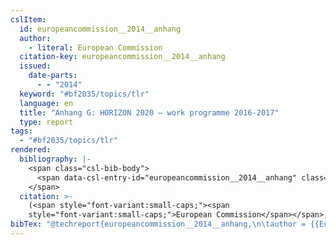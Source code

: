 ```yaml
---
cslItem:
  id: europeancommission__2014__anhang
  author:
    - literal: European Commission
  citation-key: europeancommission__2014__anhang
  issued:
    date-parts:
      - - "2014"
  keyword: "#bf2035/topics/tlr"
  language: en
  title: "Anhang G: HORIZON 2020 – work programme 2016-2017"
  type: report
tags:
  - "#bf2035/topics/tlr"
rendered:
  bibliography: |-
    <span class="csl-bib-body">
      <span data-csl-entry-id="europeancommission__2014__anhang" class="csl-entry"><span class='author-bib'>European Commission</span>. <span class='date-bib'>(2014)</span>. <span class='title'><i><b><span style="font-style:normal;">Anhang G: HORIZON 2020 – work programme 2016-2017</span></b></i></span>.</span>
    </span>
  citation: >-
    (<span style="font-variant:small-caps;"><span
    style="font-variant:small-caps;">European Commission</span></span>, 2014)
bibTex: "@techreport{europeancommission__2014__anhang,\n\tauthor = {{European Commission}},\n\tyear = {2014},\n\ttitle = {Anhang {G}: HORIZON 2020 -- work programme 2016-2017},\n}\n\n"
---
```

